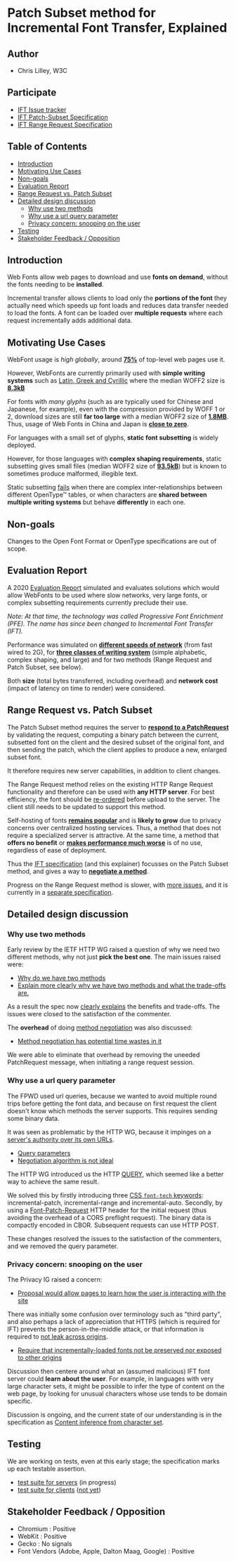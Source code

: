# Patch Subset method for Incremental Font Transfer, Explained

## Author

- Chris Lilley, W3C

## Participate

- [IFT Issue tracker](https://github.com/w3c/IFT/issues)
- [IFT Patch-Subset Specification](https://w3c.github.io/IFT/Overview.html)
- [IFT Range Request Specification](https://w3c.github.io/IFT/RangeRequest.html)

## Table of Contents

<!-- START doctoc generated TOC please keep comment here to allow auto update -->
<!-- DON'T EDIT THIS SECTION, INSTEAD RE-RUN doctoc TO UPDATE -->


- [Introduction](#introduction)
- [Motivating Use Cases](#motivating-use-cases)
- [Non-goals](#non-goals)
- [Evaluation Report](#evaluation-report)
- [Range Request vs. Patch Subset](#range-request-vs-patch-subset)
- [Detailed design discussion](#detailed-design-discussion)
  - [Why use two methods](#why-use-two-methods)
  - [Why use a url query parameter](#why-use-a-url-query-parameter)
  - [Privacy concern: snooping on the user](#privacy-concern-snooping-on-the-user)
- [Testing](#testing)
- [Stakeholder Feedback / Opposition](#stakeholder-feedback--opposition)

<!-- END doctoc generated TOC please keep comment here to allow auto update -->

## Introduction

Web Fonts allow web pages to download and use **fonts on demand**,
without the fonts needing to be **installed**.

Incremental transfer allows clients to load
only the **portions of the font** they actually need
which speeds up font loads and reduces data transfer needed to load the fonts.
A font can be loaded over **multiple requests**
where each request incrementally adds additional data.

## Motivating Use Cases

WebFont usage is _high globally_, around [**75%**](https://almanac.httparchive.org/en/2022/fonts#fig-1) of top-level web pages use it.

However, WebFonts are currently primarily used with **simple writing systems** such as [Latin, Greek and Cyrillic](https://almanac.httparchive.org/en/2022/fonts#writing-system-and-languages)
where the median WOFF2 size is [**8.3kB**](https://www.w3.org/TR/PFE-evaluation/#font-langtype)

For fonts with _many glyphs_ (such as are typically used for Chinese and Japanese, for example),
even with the compression provided by WOFF 1 or 2,
download sizes are still **far too large**
with a median WOFF2 size of [**1.8MB**](https://www.w3.org/TR/PFE-evaluation/#font-langtype).
Thus, usage of Web Fonts in China and Japan is [**close to zero**](https://www.w3.org/TR/PFE-evaluation/#fail-large).

For languages with a small set of glyphs, **static font subsetting** is widely deployed.

However, for those languages with **complex shaping requirements**,
static subsetting gives small files (median WOFF2 size of [**93.5kB**](https://www.w3.org/TR/PFE-evaluation/#font-langtype))
but is known to sometimes produce malformed, illegible text.

Static subsetting [fails](https://www.w3.org/TR/PFE-evaluation/#fail-subset) when there are
complex inter-relationships between different OpenType™ tables,
or when characters are **shared between multiple writing systems** but
behave **differently** in each one.

## Non-goals

Changes to the Open Font Format or OpenType specifications are out of scope.

## Evaluation Report

A 2020 [Evaluation Report](https://www.w3.org/TR/PFE-evaluation/) simulated and 
evaluates solutions which would allow WebFonts to be used
where slow networks, very large fonts,
or complex subsetting requirements currently preclude their use.

_Note: At that time, the technology was called Progressive Font Enrichment (PFE)._
_The name has since been changed to Incremental Font Transfer (IFT)._

Performance was simulated on
[**different speeds of network**](https://www.w3.org/TR/PFE-evaluation/#network)
(from fast wired to 2G),
for [**three classes of writing system**](https://www.w3.org/TR/PFE-evaluation/#langtype)
(simple alphabetic, complex shaping, and large)
and for two methods (Range Request and Patch Subset, see below).

Both **size** (total bytes transferred, including overhead)
and **network cost** (impact of latency on time to render)
were considered.

## Range Request vs. Patch Subset

The Patch Subset method requires the server to 
[**respond to a PatchRequest**](https://w3c.github.io/IFT/Overview.html#handling-patch-request)
by validating the request,
computing a binary patch between the current, subsetted font on the client
and the desired subset of the original font,
and then sending the patch,
which the client applies to produce a new, enlarged subset font.

It therefore requires new server capabilities,
in addition to client changes.

The Range Request method relies on the existing HTTP Range Request functionality
and therefore can be used with **any HTTP server**.
For best efficiency, the font should be [re-ordered](https://w3c.github.io/IFT/RangeRequest.html#font-organization)
before upload to the server.
The client still needs to be updated to support this method.

Self-hosting of fonts [**remains popular**](https://almanac.httparchive.org/en/2022/fonts#fig-3) and is **likely to grow** due to privacy concerns over centralized hosting services.
Thus, a method that does not require a specialized server is attractive.
At the same time,
a method that **offers no benefit** or
[**makes performance much worse**](https://www.w3.org/TR/PFE-evaluation/#analysis-cjk-cost)
is of no use, regardless of ease of deployment.

Thus the [IFT specification](https://w3c.github.io/IFT/Overview.html) (and this explainer)
focusses on the Patch Subset method,
and gives a way to [**negotiate a method**](https://w3c.github.io/IFT/Overview.html#method-selection).

Progress on the Range Request method is slower,
with [more issues](https://github.com/w3c/IFT/issues?q=is%3Aissue+is%3Aopen+label%3A%22Range+Request%22),
and it is currently in a [separate specification](https://w3c.github.io/IFT/RangeRequest.html).

## Detailed design discussion

### Why use two methods

Early review by the IETF HTTP WG raised a question of why we need two different methods, why not just **pick the best one**. The main issues raised were:

 - [Why do we have two methods](https://github.com/w3c/IFT/issues/120)
 - [Explain more clearly why we have two methods and what the trade-offs are.](https://github.com/w3c/IFT/issues/104)

As a result the spec now [clearly explains](https://w3c.github.io/IFT/Overview.html#performance-considerations) the benefits and trade-offs. The issues were closed to the satisfaction of the commenter.

The **overhead** of doing [method negotiation](https://w3c.github.io/IFT/Overview.html#method-negotiation) was also discussed:

 - [Method negotiation has potential time wastes in it](https://github.com/w3c/IFT/issues/30)

We were able to eliminate that overhead by removing the uneeded PatchRequest message,
 when initiating a range request session.

### Why use a url query parameter

The FPWD used url queries, because we wanted to avoid multiple round trips
before getting the font data,
and because on first request the client doesn't know
which methods the server supports.
This requires sending some binary data.

It was seen as problematic by the HTTP WG, because it impinges on a
[server's authority over its own URLs](https://www.rfc-editor.org/rfc/rfc8820.html).

 - [Query parameters](https://github.com/w3c/IFT/issues/75)
 - [Negotiation algorithm is not ideal](https://github.com/w3c/IFT/issues/107)

The HTTP WG introduced us the HTTP [QUERY](https://httpwg.org/http-extensions/draft-ietf-httpbis-safe-method-w-body.html),
which seemed like a better way to achieve the same result.

We solved this by firstly introducing three
[CSS `font-tech` keywords](https://drafts.csswg.org/css-fonts-4/#font-tech-definitions): 
incremental-patch, incremental-range and incremental-auto.
Secondly, by using a [Font-Patch-Request](https://w3c.github.io/IFT/Overview.html#patch-request-header) 
HTTP header for the initial request
(thus avoiding the overhead of a CORS preflight request).
The binary data is compactly encoded in CBOR.
Subsequent requests can use HTTP POST.

These changes resolved the issues to the satisfaction of the commenters,
and we removed the query parameter.

### Privacy concern: snooping on the user

The Privacy IG raised a concern:

 - [Proposal would allow pages to learn how the user is interacting with the site](https://github.com/w3c/IFT/issues/50)

There was initially some confusion over terminology such as "third party",
and also perhaps a lack of appreciation that HTTPS (which is required for IFT)
prevents the person-in-the-middle attack,
or that information is required to [not leak across origins](https://w3c.github.io/IFT/Overview.html#per-origin).

- [Require that incrementally-loaded fonts not be preserved nor exposed to other origins](https://github.com/w3c/IFT/issues/43)

Discussion then centere around what an (assumed malicious)
IFT font server could **learn about the user**.
For example, in languages with very large character sets,
it might be possible to infer the type of content on the web page,
by looking for unusual characters whose use tends to be domain specific.

Discussion is ongoing, and the current state of our understanding
is in the specification as [Content inference from character set](https://w3c.github.io/IFT/Overview.html#content-inference-from-character-set).

## Testing

We are working on tests, even at this early stage;
the specification marks up each testable assertion.

 - [test suite for servers](https://github.com/w3c/ift-server-tests) (in progress)
 - [test suite for clients](https://github.com/w3c/ift-client-tests) ([not yet](https://github.com/w3c/IFT/issues/125))

## Stakeholder Feedback / Opposition

- Chromium : Positive
- WebKit : Positive
- Gecko : No signals
- Font Vendors (Adobe, Apple, Dalton Maag, Google) : Positive
